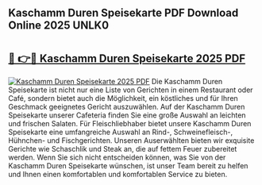 ## Kaschamm Duren Speisekarte PDF Download Online 2025 UNLK0

# <h2><a href="http://gccj3l.nevu.top/?p=Kaschamm+Duren+Speisekarte">🔗 👉🔴 Kaschamm Duren Speisekarte 2025 PDF</a></h2>

[![Kaschamm Duren Speisekarte 2025 PDF](https://i.imgur.com/dBaPXMq.png)](http://gccj3l.nevu.top/?p=Kaschamm+Duren+Speisekarte)
Die Kaschamm Duren Speisekarte ist nicht nur eine Liste von Gerichten in einem Restaurant oder Café, sondern bietet auch die Möglichkeit, ein köstliches und für Ihren Geschmack geeignetes Gericht auszuwählen. Auf der Kaschamm Duren Speisekarte unserer Cafeteria finden Sie eine große Auswahl an leichten und frischen Salaten. Für Fleischliebhaber bietet unsere Kaschamm Duren Speisekarte eine umfangreiche Auswahl an Rind-, Schweinefleisch-, Hühnchen- und Fischgerichten. Unseren Auserwählten bieten wir exquisite Gerichte wie Schaschlik und Steak an, die auf fettem Feuer zubereitet werden. Wenn Sie sich nicht entscheiden können, was Sie von der Kaschamm Duren Speisekarte wünschen, ist unser Team bereit zu helfen und Ihnen einen komfortablen und komfortablen Service zu bieten.
